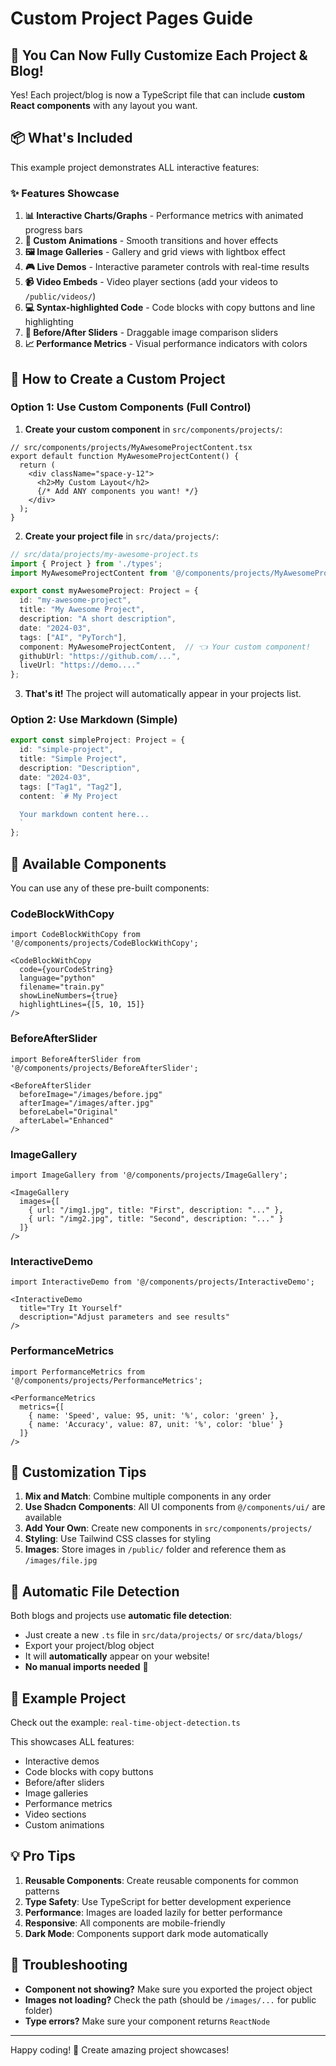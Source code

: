 # Custom Project Pages Guide

## 🎉 You Can Now Fully Customize Each Project & Blog!

Yes! Each project/blog is now a TypeScript file that can include **custom React components** with any layout you want.

## 📦 What's Included

This example project demonstrates ALL interactive features:

### ✨ Features Showcase

1. **📊 Interactive Charts/Graphs** - Performance metrics with animated progress bars
2. **🎨 Custom Animations** - Smooth transitions and hover effects
3. **🖼️ Image Galleries** - Gallery and grid views with lightbox effect
4. **🎮 Live Demos** - Interactive parameter controls with real-time results
5. **📹 Video Embeds** - Video player sections (add your videos to `/public/videos/`)
6. **💻 Syntax-highlighted Code** - Code blocks with copy buttons and line highlighting
7. **🔄 Before/After Sliders** - Draggable image comparison sliders
8. **📈 Performance Metrics** - Visual performance indicators with colors

## 🚀 How to Create a Custom Project

### Option 1: Use Custom Components (Full Control)

1. **Create your custom component** in `src/components/projects/`:

```tsx
// src/components/projects/MyAwesomeProjectContent.tsx
export default function MyAwesomeProjectContent() {
  return (
    <div className="space-y-12">
      <h2>My Custom Layout</h2>
      {/* Add ANY components you want! */}
    </div>
  );
}
```

2. **Create your project file** in `src/data/projects/`:

```typescript
// src/data/projects/my-awesome-project.ts
import { Project } from './types';
import MyAwesomeProjectContent from '@/components/projects/MyAwesomeProjectContent';

export const myAwesomeProject: Project = {
  id: "my-awesome-project",
  title: "My Awesome Project",
  description: "A short description",
  date: "2024-03",
  tags: ["AI", "PyTorch"],
  component: MyAwesomeProjectContent,  // 👈 Your custom component!
  githubUrl: "https://github.com/...",
  liveUrl: "https://demo...."
};
```

3. **That's it!** The project will automatically appear in your projects list.

### Option 2: Use Markdown (Simple)

```typescript
export const simpleProject: Project = {
  id: "simple-project",
  title: "Simple Project",
  description: "Description",
  date: "2024-03",
  tags: ["Tag1", "Tag2"],
  content: `# My Project

  Your markdown content here...
  `
};
```

## 🧩 Available Components

You can use any of these pre-built components:

### CodeBlockWithCopy
```tsx
import CodeBlockWithCopy from '@/components/projects/CodeBlockWithCopy';

<CodeBlockWithCopy
  code={yourCodeString}
  language="python"
  filename="train.py"
  showLineNumbers={true}
  highlightLines={[5, 10, 15]}
/>
```

### BeforeAfterSlider
```tsx
import BeforeAfterSlider from '@/components/projects/BeforeAfterSlider';

<BeforeAfterSlider
  beforeImage="/images/before.jpg"
  afterImage="/images/after.jpg"
  beforeLabel="Original"
  afterLabel="Enhanced"
/>
```

### ImageGallery
```tsx
import ImageGallery from '@/components/projects/ImageGallery';

<ImageGallery
  images={[
    { url: "/img1.jpg", title: "First", description: "..." },
    { url: "/img2.jpg", title: "Second", description: "..." }
  ]}
/>
```

### InteractiveDemo
```tsx
import InteractiveDemo from '@/components/projects/InteractiveDemo';

<InteractiveDemo
  title="Try It Yourself"
  description="Adjust parameters and see results"
/>
```

### PerformanceMetrics
```tsx
import PerformanceMetrics from '@/components/projects/PerformanceMetrics';

<PerformanceMetrics
  metrics={[
    { name: 'Speed', value: 95, unit: '%', color: 'green' },
    { name: 'Accuracy', value: 87, unit: '%', color: 'blue' }
  ]}
/>
```

## 🎨 Customization Tips

1. **Mix and Match**: Combine multiple components in any order
2. **Use Shadcn Components**: All UI components from `@/components/ui/` are available
3. **Add Your Own**: Create new components in `src/components/projects/`
4. **Styling**: Use Tailwind CSS classes for styling
5. **Images**: Store images in `/public/` folder and reference them as `/images/file.jpg`

## 📝 Automatic File Detection

Both blogs and projects use **automatic file detection**:

- Just create a new `.ts` file in `src/data/projects/` or `src/data/blogs/`
- Export your project/blog object
- It will **automatically** appear on your website!
- **No manual imports needed** 🎉

## 🌟 Example Project

Check out the example: `real-time-object-detection.ts`

This showcases ALL features:
- Interactive demos
- Code blocks with copy buttons
- Before/after sliders
- Image galleries
- Performance metrics
- Video sections
- Custom animations

## 💡 Pro Tips

1. **Reusable Components**: Create reusable components for common patterns
2. **Type Safety**: Use TypeScript for better development experience
3. **Performance**: Images are loaded lazily for better performance
4. **Responsive**: All components are mobile-friendly
5. **Dark Mode**: Components support dark mode automatically

## 🐛 Troubleshooting

- **Component not showing?** Make sure you exported the project object
- **Images not loading?** Check the path (should be `/images/...` for public folder)
- **Type errors?** Make sure your component returns `ReactNode`

---

Happy coding! 🚀 Create amazing project showcases!
